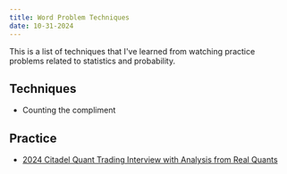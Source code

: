 ```yaml
---
title: Word Problem Techniques
date: 10-31-2024
---
```


This is a list of techniques that I've learned from watching practice problems
related to statistics and probability.

## Techniques

- Counting the compliment

## Practice

- [2024 Citadel Quant Trading Interview with Analysis from Real Quants](https://www.youtube.com/watch?v=SCP7JptxPU0)
